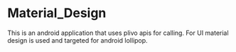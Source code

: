# Material_Design

This is an android application that uses plivo apis for calling. For UI material design is used and targeted for android lollipop.
